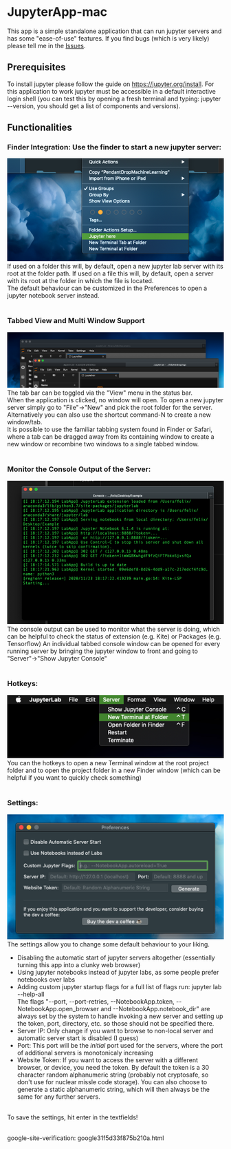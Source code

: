 # JupyterApp-mac
This app is a simple standalone application that can run jupyter servers and has some "ease-of-use" features.
If you find bugs (which is very likely) please tell me in the [Issues](https://github.com/FelixKratz/JupyterApp-mac/issues).

## Prerequisites
To install jupyter please follow the guide on https://jupyter.org/install.
For this application to work jupyter must be accessible in a default interactive login shell 
(you can test this by opening a fresh terminal and typing: jupyter --version, you should get a list of components and versions).

## Functionalities
### Finder Integration: Use the finder to start a new jupyter server: <br>
![Image](Images/FinderIntegration.png) <br>
If used on a folder this will, by default, open a new jupyter lab server with its root at the folder path.
If used on a file this will, by default, open a server with its root at the folder in which the file is located. <br>
The default behaviour can be customized in the Preferences to open a jupyter notebook server instead. <br> <br>

### Tabbed View and Multi Window Support <br>
![Image](Images/TabbedViews.png) <br>
The tab bar can be toggled via the "View" menu in the status bar. <br>
When the application is clicked, no window will open. To open a new jupyter server simply go to "File"->"New" and pick the
root folder for the server. Alternatively you can also use the shortcut command-N to create a new window/tab. <br>
It is possible to use the familiar tabbing system found in Finder or Safari, where a tab can be dragged away from its containing window to
create a new window or recombine two windows to a single tabbed window. <br> <br>

### Monitor the Console Output of the Server: <br>
![Image](Images/ConsoleOutput.png) <br>
The console output can be used to monitor what the server is doing, which can be helpful to check the status of extension (e.g. Kite) or Packages (e.g. Tensorflow) An individual tabbed console window can be opened for every running server by bringing the jupyter window to front and going to "Server"->"Show Jupyter Console" <br> <br>
### Hotkeys: <br>
![Image](Images/hotKeys.png) <br>
You can the hotkeys to open a new Terminal window at the root project folder and to open the project folder in a new Finder window (which can be helpful if you want to quickly check something) <br> <br>
### Settings: <br>
![Image](Images/settingsPane.png) <br>
The settings allow you to change some default behaviour to your liking. <br>
* Disabling the automatic start of jupyter servers altogether (essentially turning this app into a clunky web browser)
* Using jupyter notebooks instead of jupyter labs, as some people prefer notebooks over labs
* Adding custom jupyter startup flags for a full list of flags run: jupyter lab --help-all <br>
 The flags "--port, --port-retries, --NotebookApp.token, --NotebookApp.open_browser and --NotebookApp.notebook_dir" are always set by the system to
 handle invoking a new server and setting up the token, port, directory, etc. so those should not be specified there.
* Server IP: Only change if you want to browse to non-local server and automatic server start is disabled (I guess)
* Port: This port will be the *initial* port used for the servers, where the port of additional servers is monotonicaly increasing
* Website Token: If you want to access the server with a different browser, or device, you need the token. By default the token is a 30 character random alphanumeric string (probably not cryptosafe, so don't use for nuclear missle code storage). You can also choose to generate a static alphanumeric string, which will then always be the same for any further servers. <br> <br>

To save the settings, hit enter in the textfields! <br> <br>

google-site-verification: google31f5d33f875b210a.html
